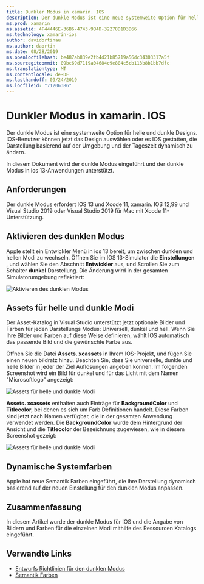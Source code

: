 ```yaml
---
title: Dunkler Modus in xamarin. IOS
description: Der dunkle Modus ist eine neue systemweite Option für helles und dunkles Design. IOS-Benutzer können jetzt ein Design auswählen oder es IOS gestatten, die Darstellung dynamisch zu ändern.
ms.prod: xamarin
ms.assetid: 4F44446E-36B6-4743-9B4D-32278D1D3D66
ms.technology: xamarin-ios
author: davidortinau
ms.author: daortin
ms.date: 08/28/2019
ms.openlocfilehash: be487ab839e2fb4d21b85719a56dc34303317a5f
ms.sourcegitcommit: 09bc69d7119a04684c9e804c5cb113b8b1bb7dfc
ms.translationtype: MT
ms.contentlocale: de-DE
ms.lasthandoff: 09/24/2019
ms.locfileid: "71206386"
---
```

# <a name="dark-mode-in-xamarinios"></a>Dunkler Modus in xamarin. IOS

Der dunkle Modus ist eine systemweite Option für helle und dunkle Designs. IOS-Benutzer können jetzt das Design auswählen oder es IOS gestatten, die Darstellung basierend auf der Umgebung und der Tageszeit dynamisch zu ändern.

In diesem Dokument wird der dunkle Modus eingeführt und der dunkle Modus in ios 13-Anwendungen unterstützt.

## <a name="requirements"></a>Anforderungen

Der dunkle Modus erfordert IOS 13 und Xcode 11, xamarin. IOS 12,99 und Visual Studio 2019 oder Visual Studio 2019 für Mac mit Xcode 11-Unterstützung.

## <a name="turning-on-dark-mode"></a>Aktivieren des dunklen Modus

Apple stellt ein Entwickler Menü in ios 13 bereit, um zwischen dunklen und hellen Modi zu wechseln. Öffnen Sie im IOS 13-Simulator die **Einstellungen** , und wählen Sie den Abschnitt **Entwickler** aus, und Scrollen Sie zum Schalter **dunkel** Darstellung. Die Änderung wird in der gesamten Simulatorumgebung reflektiert:

![Aktivieren des dunklen Modus](dark-mode-images/LightAndDark_DeveloperSetting.png)

## <a name="assets-for-light-and-dark-modes"></a>Assets für helle und dunkle Modi

Der Asset-Katalog in Visual Studio unterstützt jetzt optionale Bilder und Farben für jeden Darstellungs Modus: Universell, dunkel und hell. Wenn Sie Ihre Bilder und Farben auf diese Weise definieren, wählt IOS automatisch das passende Bild und die gewünschte Farbe aus.

Öffnen Sie die Datei **Assets. xcassets** in Ihrem IOS-Projekt, und fügen Sie einen neuen bildratz hinzu. Beachten Sie, dass Sie universelle, dunkle und helle Bilder in jeder der Ziel Auflösungen angeben können. Im folgenden Screenshot wird ein Bild für dunkel und für das Licht mit dem Namen "Microsoftlogo" angezeigt:

![Assets für helle und dunkle Modi](dark-mode-images/LightAndDark_AssetCatalog2.png)

**Assets. xcassets** enthalten auch Einträge für **BackgroundColor** und **Titlecolor**, bei denen es sich um Farb Definitionen handelt. Diese Farben sind jetzt nach Namen verfügbar, die in der gesamten Anwendung verwendet werden. Die **BackgroundColor** wurde dem Hintergrund der Ansicht und die **Titlecolor** der Bezeichnung zugewiesen, wie in diesem Screenshot gezeigt:

![Assets für helle und dunkle Modi](dark-mode-images/LightAndDark_01.png)

## <a name="dynamic-system-colors"></a>Dynamische Systemfarben

Apple hat neue Semantik Farben eingeführt, die ihre Darstellung dynamisch basierend auf der neuen Einstellung für den dunklen Modus anpassen.

## <a name="summary"></a>Zusammenfassung

In diesem Artikel wurde der dunkle Modus für IOS und die Angabe von Bildern und Farben für die einzelnen Modi mithilfe des Ressourcen Katalogs eingeführt.

## <a name="related-links"></a>Verwandte Links

- [Entwurfs Richtlinien für den dunklen Modus](https://developer.apple.com/design/human-interface-guidelines/ios/visual-design/dark-mode/)
- [Semantik Farben](https://developer.apple.com/design/human-interface-guidelines/ios/visual-design/color/#dynamic-system-colors)
